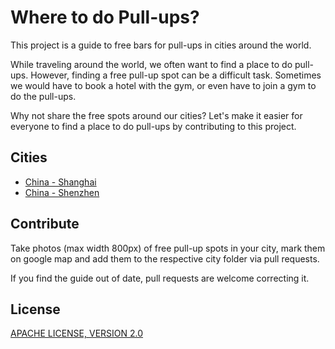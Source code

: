 # Where to do Pull-ups?

This project is a guide to free bars for pull-ups in cities around the world.

While traveling around the world, we often want to find a place to do pull-ups. However, finding a free pull-up spot can be a difficult task. Sometimes we would have to book a hotel with the gym, or even have to join a gym to do the pull-ups.

Why not share the free spots around our cities? Let's make it easier for everyone to find a place to do pull-ups by contributing to this project.

## Cities

- [China - Shanghai](china/shanghai/README.md)
- [China - Shenzhen](china/shenzhen/README.md)

## Contribute

Take photos (max width 800px) of free pull-up spots in your city, mark them on google map and add them to the respective city folder via pull requests.

If you find the guide out of date, pull requests are welcome correcting it.

## License

[APACHE LICENSE, VERSION 2.0](LICENSE)

